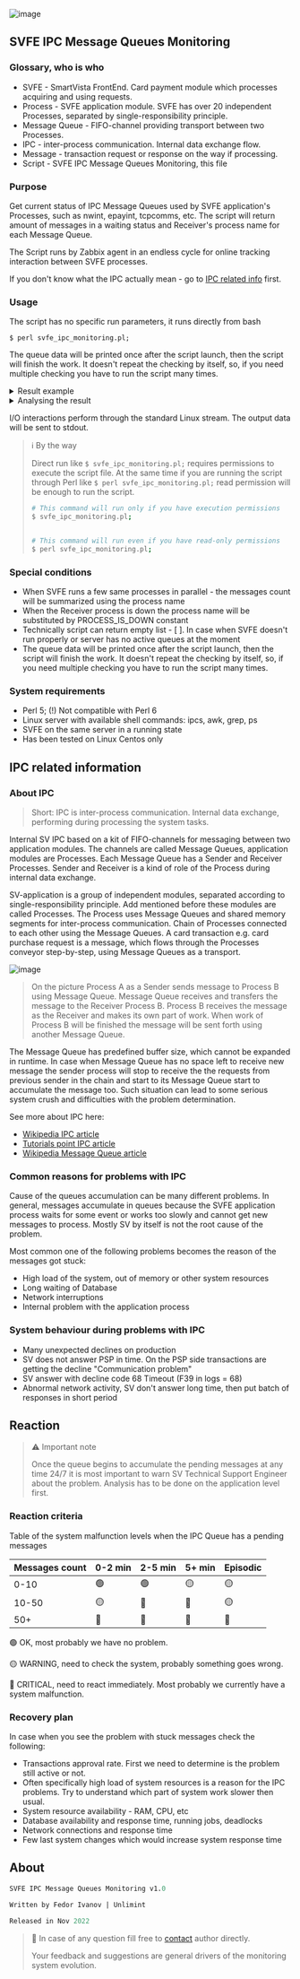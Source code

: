![image](https://cs4.pikabu.ru/post_img/2014/03/28/10/1396020816_2021692751.gif?_gl=1*u9yyqr*_ga*MzIwMTE5OTk2LjE2NjM1MDM5NjE.)

## SVFE IPC Message Queues Monitoring

### Glossary, who is who

* SVFE - SmartVista FrontEnd. Card payment module which processes acquiring and using requests.
* Process - SVFE application module. SVFE has over 20 independent Processes, separated by single-responsibility principle.
* Message Queue - FIFO-channel providing transport between two Processes.
* IPC - inter-process communication. Internal data exchange flow.
* Message - transaction request or response on the way if processing.
* Script - SVFE IPC Message Queues Monitoring, this file

###  Purpose 
Get current status of IPC Message Queues used by SVFE application's Processes, such as nwint, epayint, tcpcomms, etc. The script will return amount of messages in a waiting status and Receiver's process name for each Message Queue. 

The Script runs by Zabbix agent in an endless cycle for online tracking interaction between SVFE processes.

If you don't know what the IPC actually mean - go to [IPC related info](#ipc-related-information) first.

### Usage 

The script has no specific run parameters, it runs directly from bash

`$ perl svfe_ipc_monitoring.pl;`


The queue data will be printed once after the script launch, then the script will finish the work. It doesn't repeat the checking by itself, so, if you need multiple checking you have to run the script many times.


<details>
  <summary>Result example</summary>

  ```bash
  smartfe@svfe:/> perl svfe_ipc_monitoring.pl;
[

  {
    "process_name": "tcpcomms",
    "message": 0
  },
  {
    "process_name": "asmssrv",
    "message": 0
  },
  {
    "process_name": "timer00",
    "message": 0
  },
  {
    "process_name": "acq_fraudmon",
    "message": 0
  },
  {
    "process_name": "epayint",
    "message": 0
  },
  {
    "process_name": "hsm_mcp",
    "message": 0
  },
  {
    "process_name": "sms_sender",
    "message": 0
  },
  {
    "process_name": "nwint00",
    "message": 0
  },
  {
    "process_name": "saf_list_mgr",
    "message": 0
  },
  {
    "process_name": "atmswdist",
    "message": 0
  },
  {
    "process_name": "stdauth",
    "message": 2
  },
  {
    "process_name": "hostspec1int",
    "message": 0
  },
  {
    "process_name": "tcpgate_mcp",
    "message": 0
  },
  {
    "process_name": "voice_auth",
    "message": 0
  },
  {
    "process_name": "crout00",
    "message": 0
  },
  {
    "process_name": "txrout",
    "message": 0
  },
  {
    "process_name": "splitint",
    "message": 0
  },
  {
    "process_name": "auth_notif_sender",
    "message": 0
  },
  {
    "process_name": "hstint",
    "message": 0
  },
  {
    "process_name": "acqint",
    "message": 0
  },
  {
    "process_name": "mcp",
    "message": 0
  },
  {
    "process_name": "acqhost_int",
    "message": 0
  }
]

  ```
</details>

<details>
  <summary>Analysing the result</summary>

  Below you can find a hypothetical response to the monitoring script with the data analysis example

```
[                                    // The JSON-like list 
  {                                  // Of individual dictionaries for each process
    "process_name": "tcpcomms",      
    "message": 110                   // tcpcomms doesn't look good
  },
  {
    "process_name": "PROCESS_DOWN",  // Some processes are down and accumulating the Queues
    "message": 54
  },
  {
   "process_name": "timer00",        // In the same time the timer looks fine
   "message": 0
 },
 ...
 ...
 // More dictionaries below
]
```
</details>

I/O interactions perform through the standard Linux stream. The output data will be sent to stdout.

> ℹ️ By the way 
>
> Direct run like `$ svfe_ipc_monitoring.pl;` requires permissions to execute the script file. 
> At the same time if you are running the script through Perl like `$ perl svfe_ipc_monitoring.pl;` read permission will be enough to run the script.
>
>```bash 
># This command will run only if you have execution permissions
>$ svfe_ipc_monitoring.pl;
>
>
># This command will run even if you have read-only permissions
>$ perl svfe_ipc_monitoring.pl;
>```

### Special conditions
 * When SVFE runs a few same processes in parallel - the messages count will be summarized using the process name
 * When the Receiver process is down the process name will be substituted by PROCESS_IS_DOWN constant
 * Technically script can return empty list - [ ]. In case when SVFE doesn't run properly or server has no active queues at the moment
 * The queue data will be printed once after the script launch, then the script will finish the work. It doesn't repeat the checking by itself, so, if you need multiple checking you have to run the script many times.
 
### System requirements
 * Perl 5; (!) Not compatible with Perl 6
 * Linux server with available shell commands: ipcs, awk, grep, ps
 * SVFE on the same server in a running state
 * Has been tested on Linux Centos only 

## IPC related information

### About IPC


>Short: IPC is inter-process communication. Internal data exchange, performing during processing the system tasks.

Internal SV IPC based on a kit of FIFO-channels for messaging between two application modules. The channels are called Message Queues, application modules are Processes. Each Message Queue has a Sender and Receiver Processes. Sender and Receiver is a kind of role of the Process during internal data exchange. 

SV-application is a group of independent modules, separated according to single-responsibility principle. Add mentioned before these modules are called Processes. The Process uses Message Queues and shared memory segments for inter-process communication. Chain of Processes connected to each other using the Message Queues. A card transaction e.g. card purchase request is a message, which flows through the Processes conveyor step-by-step, using Message Queues as a transport.

![image](https://www.tutorialspoint.com/inter_process_communication/images/message_queue.jpg)
> On the picture Process A as a Sender sends message to Process B using Message Queue. Message Queue receives and transfers the message to the Receiver Process B. Process B receives the message as the Receiver and makes its own part of work. When work of Process B will be finished the message will be sent forth using another Message Queue.


The Message Queue has predefined buffer size, which cannot be expanded in runtime. In case when Message Queue has no space left to receive new message the sender process will stop to receive the the requests from previous sender in the chain and start to its Message Queue start to accumulate the message too. Such situation can lead to some serious system crush and difficulties with the problem determination.

See more about IPC here: 

* [Wikipedia IPC article](https://en.wikipedia.org/wiki/Inter-process_communication)
* [Tutorials point IPC article](https://www.tutorialspoint.com/inter_process_communication/inter_process_communication_message_queues.htm)
* [Wikipedia Message Queue article](https://en.m.wikipedia.org/wiki/Message_queue)


### Common reasons for problems with IPC

Cause of the queues accumulation can be many different problems. In general, messages accumulate in queues because the SVFE application process waits for some event or works too slowly and cannot get new messages to process. Mostly SV by itself is not the root cause of the problem.

Most common one of the following problems becomes the reason of the messages got stuck:

* High load of the system, out of memory or other system resources
* Long waiting of Database
* Network interruptions
* Internal problem with the application process

### System behaviour during problems with IPC 

* Many unexpected declines on production
* SV does not answer PSP in time. On the PSP side transactions are getting the decline "Communication problem"
* SV answer with decline code 68 Timeout (F39 in logs = 68)
* Abnormal network activity, SV don't answer long time, then put batch of responses in short period


## Reaction

>⚠️ Important note
>
>Once the queue begins to accumulate the pending messages at any time 24/7 it is most important to warn SV Technical Support Engineer about the problem. Analysis has to be done on the application level first.

### Reaction criteria

Table of the system malfunction levels when the IPC Queue has a pending messages

| Messages count |0-2 min  |2-5 min  | 5+ min  | Episodic |         
| -------------- |---------|---------|---------|----------|
|         0-10   | 🟢      | 🟢      | 🟡      | 🟡       |
|         10-50  | 🟡      | 🔴      | 🔴      | 🟡       |
|         50+    | 🔴      | 🔴      | 🔴      | 🔴       |


🟢 OK, most probably we have no problem.

🟡 WARNING, need to check the system, probably something goes wrong.

🔴 CRITICAL, need to react immediately. Most probably we currently have a system malfunction.

### Recovery plan

In case when you see the problem with stuck messages check the following:

* Transactions approval rate. First we need to determine is the problem still active or not.
* Often specifically high load of system resources is a reason for the IPC problems. Try to understand which part of system work slower then usual.
* System resource availability - RAM, CPU, etc
* Database availability and response time, running jobs, deadlocks
* Network connections and response time
* Few last system changes which would increase system response time


## About 

```perl
SVFE IPC Message Queues Monitoring v1.0

Written by Fedor Ivanov | Unlimint

Released in Nov 2022
```

> 👋 In case of any question fill free to [contact](mailto:f.ivanov@unlimint.com) author directly. 
>
> Your feedback and suggestions are general drivers of the monitoring system evolution.


